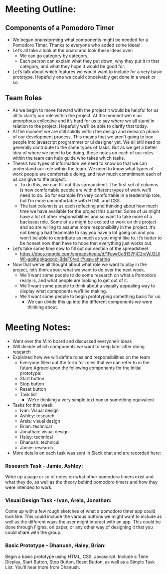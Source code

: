 # Meeting Outline:

## Components of a Pomodoro Timer
- We began brainstorming what components might be needed for a Pomodoro Timer. Thanks to everyone who added some ideas!
- Let’s all take a look at the board and look these ideas over:
  - We can go category by category.
  - Each person can explain what they put down, why they put it in that category, and what they hope it would be good for.
- Let’s talk about which features we would want to include for a very basic prototype. Hopefully one we could conceivably get done in a week or so.

## Team Roles
- As we begin to move forward with the project it would be helpful for us all to clarify our role within the project. At the moment we’re an amorphous collective and it’s hard for us to say where we all stand in relation to the project. Hopefully we’ll be able to clarify that today.
- At the moment we are still solidly within the design and research phase of our development process. This means that we aren’t going to box people into javascript programmer or ui designer yet. We all still need to generally contribute to the same types of tasks. But as we get a better idea of where we need to be doing, these notes on each of our roles within the team can help guide who takes which tasks.
- There’s two types of information we need to know so that we can understand our role within the team. We need to know what types of work people are comfortable doing, and how much commitment each of us can give to the project.
  - To do this, we can fill out this spreadsheet. The first set of columns is how comfortable people are with different types of work we’ll need to do. So for example I’m very comfortable in a leadership role, but I’m more uncomfortable with HTML and CSS.
  - The last column is us each reflecting and thinking about how much time we have available for the project this quarter. Some of us might have a lot of other responsibilities and so want to take more of a backseat role. Some of us might be excited to work on this project and so are willing to assume more responsibility in the project. It’s not being a bad teammate to say you have a lot going on and you won’t be able to contribute as much as you might like to. It’s better to be honest now than have to hope that everything just works out.
- Let’s take some time now to fill out our section of the spreadsheet
  - https://docs.google.com/spreadsheets/d/1FewrCc8137FiC2rcWJ2LIIWI-gglKppkgqxqd-BdsF0/edit?usp=sharing
- Now that we’ve all thought about what role we want to play in the project, let’s think about what we want to do over the next week.
  - We’ll want some people to do some research on what a Pomodoro really is, and what people are looking to get out of it.
  - We’ll want some people to think about a visually appealing way to display what components we’ll be making.
  - We’ll want some people to begin prototyping something basic for us.
    - We can divide this up into the different components we were thinking about.

# Meeting Notes:
- Went over the Miro board and discussed everyone’s ideas
- Will decide which components we want to keep later after doing research
- Explained how we will define roles and responsibilities on the team
  - Everyone filled out the form for roles that we can refer to in the future
Agreed upon the following components for the initial prototype:
  - Start button
  - Stop button
  - Reset button
  - Task list
    - We’re thinking a very simple text box or something equivalent
- Tasks for this week:
  - Ivan: Visual design
  - Ashley: research
  - Arela: visual design
  - Brian: technical
  - Jonathan: visual design
  - Haley: technical
  - Dhanush: technical
  - Jamie: research
- More details on each task was sent in Slack chat and are recorded here:

### Research Task - Jamie, Ashley:

Write up a page or so of notes on what other pomodoro timers exist and what they do, as well as the theory behind pomodoro timers and how they were intended to work.

### Visual Design Task - Ivan, Arela, Jonathan:

Come up with a few rough sketches of what a pomodoro timer app could look like. This could include the various buttons we might want to include as well as the different ways the user might interact with an app. This could be done through Figma, on paper, or any other way of designing it that you could share with the group.

### Basic Prototype - Dhanush, Haley, Brian:

Begin a basic prototype using HTML, CSS, Javascript. Include a Time Display, Start Button, Stop Button, Reset Button, as well as a Simple Task List. You'll hear more from Dhanush.
